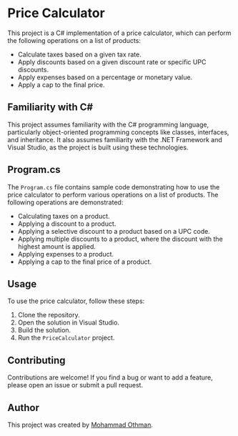 # Price Calculator

This project is a C# implementation of a price calculator, which can perform the following operations on a list of products:

- Calculate taxes based on a given tax rate.
- Apply discounts based on a given discount rate or specific UPC discounts.
- Apply expenses based on a percentage or monetary value.
- Apply a cap to the final price.

## Familiarity with C#

This project assumes familiarity with the C# programming language, particularly object-oriented programming concepts like classes, interfaces, and inheritance. It also assumes familiarity with the .NET Framework and Visual Studio, as the project is built using these technologies.

## Program.cs

The `Program.cs` file contains sample code demonstrating how to use the price calculator to perform various operations on a list of products. The following operations are demonstrated:

- Calculating taxes on a product.
- Applying a discount to a product.
- Applying a selective discount to a product based on a UPC code.
- Applying multiple discounts to a product, where the discount with the highest amount is applied.
- Applying expenses to a product.
- Applying a cap to the final price of a product.

## Usage

To use the price calculator, follow these steps:

1. Clone the repository.
2. Open the solution in Visual Studio.
3. Build the solution.
4. Run the `PriceCalculator` project.

## Contributing

Contributions are welcome! If you find a bug or want to add a feature, please open an issue or submit a pull request. 

## Author
This project was created by [Mohammad Othman](https://github.com/OthmanMohammad/).

